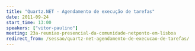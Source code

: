 ```yaml
---
title: "Quartz.NET - Agendamento de execução de tarefas"
date: 2011-09-24
start_time: 13:00
speakers: ["vitor-paulino"]
meeting: 23a-reuniao-presencial-da-comunidade-netponto-em-lisboa
redirect_from: /sessao/quartz-net-agendamento-de-execucao-de-tarefas/
---
```



